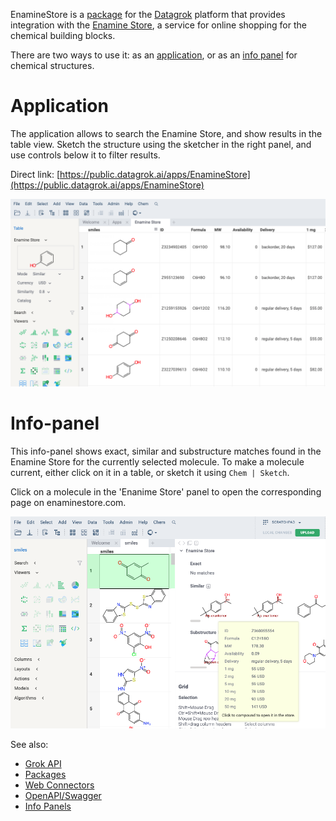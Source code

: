 EnamineStore is a [package](https://datagrok.ai/help/develop/develop#packages) for the [Datagrok](https://datagrok.ai) 
platform that provides integration with the [Enamine Store](https://enaminestore.com), a service for online
shopping for the chemical building blocks.

There are two ways to use it: as an [application](https://datagrok.ai/help/develop/develop#applications),
or as an [info panel](https://datagrok.ai/help/discover/infopanels) for chemical structures. 
 
# Application

The application allows to search the Enamine Store, and show results in the table view. Sketch the
structure using the sketcher in the right panel, and use controls below it to filter results. 

Direct link: [https://public.datagrok.ai/apps/EnamineStore](https://public.datagrok.ai/apps/EnamineStore)

![Application](images/application.png)

# Info-panel

This info-panel shows exact, similar and substructure matches found in the Enamine Store for the currently
selected molecule. To make a molecule current, either click on it in a table, or sketch it using 
`Chem | Sketch`.

Click on a molecule in the 'Enanime Store' panel to open the corresponding page on enaminestore.com.

![Info-panel](images/info_panel.png)


See also: 
  * [Grok API](https://datagrok.ai/help/develop/grok-api)
  * [Packages](https://datagrok.ai/help/develop/develop#packages)
  * [Web Connectors](https://datagrok.ai/help/access/connectors/web)
  * [OpenAPI/Swagger](https://swagger.io/)
  * [Info Panels](https://datagrok.ai/help/discover/info-panels)
